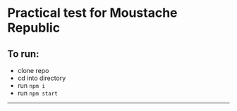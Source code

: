 # Practical test for Moustache Republic

## To run:
- clone repo
- cd into directory
- run `npm i`
- run `npm start`
----
